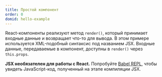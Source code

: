 ```yaml
---
title: Простой компонент
order: 0
domid: hello-example
---
```


React-компоненты реализуют метод `render()`, который принимает входные данные и возвращает что-то для вывода. В этом примере используется XML-подобный синтаксис под названием JSX. Входные данные, передаваемые в компонент, доступны в `render()` через `this.props`.

**JSX необязателен для работы с React.** Попробуйте [Babel REPL](babel://es5-syntax-example), чтобы увидеть JavaScript-код, полученный на этапе компиляции JSX.

